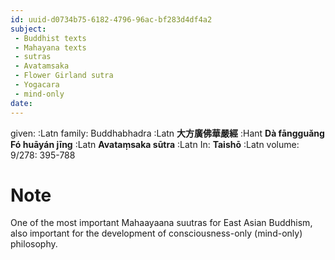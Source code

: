 ```yaml
---
id: uuid-d0734b75-6182-4796-96ac-bf283d4df4a2
subject: 
 - Buddhist texts
 - Mahayana texts
 - sutras
 - Avatamsaka
 - Flower Girland sutra
 - Yogacara
 - mind-only
date: 
---
```


given:  :Latn
family: Buddhabhadra :Latn
**大方廣佛華嚴經** :Hant
**Dà fāngguǎng Fó huāyán jīng** :Latn
**Avataṃsaka sūtra** :Latn
In: 
**Taishō** :Latn
volume: 9/278: 395-788
# Note
One of the most important Mahaayaana suutras for East Asian Buddhism, also important for the development of consciousness-only (mind-only) philosophy.